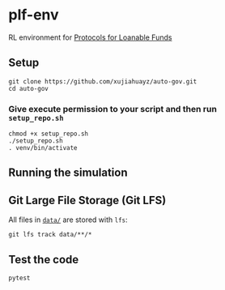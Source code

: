 # plf-env

RL environment for [Protocols for Loanable Funds](https://arxiv.org/abs/2006.13922)

## Setup

```
git clone https://github.com/xujiahuayz/auto-gov.git
cd auto-gov
```

### Give execute permission to your script and then run `setup_repo.sh`

```
chmod +x setup_repo.sh
./setup_repo.sh
. venv/bin/activate
```

## Running the simulation

<!-- TODO -->

## Git Large File Storage (Git LFS)

All files in [`data/`](data/) are stored with `lfs`:

```
git lfs track data/**/*
```

## Test the code

```zsh
pytest
```

